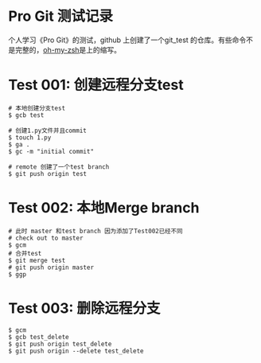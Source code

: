 # Pro Git 测试记录

个人学习《Pro Git》的测试，github 上创建了一个git_test 的仓库。有些命令不是完整的，[oh-my-zsh](https://github.com/ohmyzsh/ohmyzsh/wiki/Cheatsheet#git)是上的缩写。

# Test 001: 创建远程分支test
```terminal
# 本地创建分支test
$ gcb test

# 创建1.py文件并且commit
$ touch 1.py
$ ga .
$ gc -m "initial commit"

# remote 创建了一个test branch
$ git push origin test
```

# Test 002: 本地Merge branch
```terminal
# 此时 master 和test branch 因为添加了Test002已经不同
# check out to master
$ gcm
# 合并test
$ git merge test
# git push origin master
$ ggp
```

# Test 003: 删除远程分支
```terminal
$ gcm
$ gcb test_delete
$ git push origin test_delete
$ git push origin --delete test_delete
```